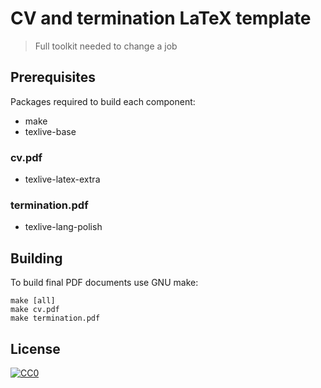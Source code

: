 # CV and termination LaTeX template
> Full toolkit needed to change a job

## Prerequisites
Packages required to build each component:
- make
- texlive-base

### cv.pdf
- texlive-latex-extra

### termination.pdf
- texlive-lang-polish

## Building
To build final PDF documents use GNU make:
```
make [all]
make cv.pdf
make termination.pdf
```

## License

[![CC0](https://licensebuttons.net/p/zero/1.0/88x31.png)](http://creativecommons.org/publicdomain/zero/1.0/)

